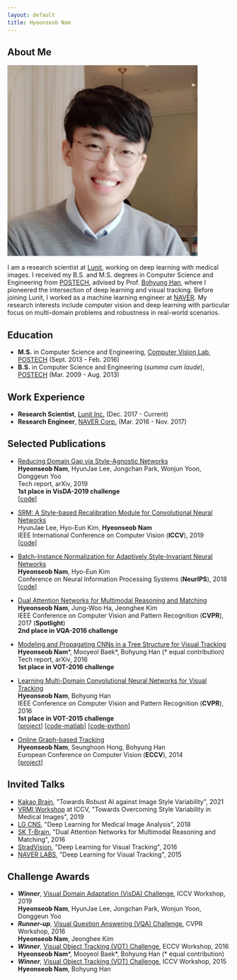 ```yaml
---
layout: default
title: Hyeonseob Nam
---
```


## About Me

<img class="profile-picture" src="hsnam.png">

I am a research scientist at [Lunit](https://lunit.io/?lang=en), working on deep learning with medical images.
I received my B.S. and M.S. degrees in Computer Science and Engineering from [POSTECH](http://www.postech.ac.kr/eng/), advised by Prof. [Bohyung Han](https://cv.snu.ac.kr/index.php/~bhhan/), where I pioneered the intersection of deep learning and visual tracking.
Before joining Lunit, I worked as a machine learning engineer at [NAVER](https://www.navercorp.com/en).
My research interests include computer vision and deep learning with particular focus on multi-domain problems and robustness in real-world scenarios.

## Education

- **M.S.** in Computer Science and Engineering, [Computer Vision Lab](http://cvlab.postech.ac.kr/lab/), [POSTECH](http://www.postech.ac.kr/eng/) (Sept. 2013 - Feb. 2016)
- **B.S.** in Computer Science and Engineering (*summa cum laude*), [POSTECH](http://www.postech.ac.kr/eng/) (Mar. 2009 - Aug. 2013)

## Work Experience 

- **Research Scientist**, [Lunit Inc.](https://lunit.io/?lang=en) (Dec. 2017 - Current)
- **Research Engineer**, [NAVER Corp.](https://www.navercorp.com/en) (Mar. 2016 - Nov. 2017)

## Selected Publications

- <span class="paper-title">[Reducing Domain Gap via Style-Agnostic Networks](https://arxiv.org/pdf/1910.11645.pdf)</span><br />
  **Hyeonseob Nam**, HyunJae Lee, Jongchan Park, Wonjun Yoon, Donggeun Yoo<br />
  Tech report, arXiv, 2019<br />
  **1st place in VisDA-2019 challenge**<br />
  [[code](https://github.com/hyeonseobnam/style-agnostic-networks)]

- <span class="paper-title">[SRM: A Style-based Recalibration Module for Convolutional Neural Networks](https://arxiv.org/pdf/1903.10829.pdf)</span><br />
  HyunJae Lee, Hyo-Eun Kim, **Hyeonseob Nam**<br />
  IEEE International Conference on Computer Vision (**ICCV**), 2019<br />
  [[code](https://github.com/hyunjaelee410/style-based-recalibration-module)]

- <span class="paper-title">[Batch-Instance Normalization for Adaptively Style-Invariant Neural Networks](https://arxiv.org/pdf/1805.07925.pdf)</span><br />
  **Hyeonseob Nam**, Hyo-Eun Kim<br />
  Conference on Neural Information Processing Systems (**NeurIPS**), 2018<br />
  [[code](https://github.com/hyeonseob-nam/Batch-Instance-Normalization)]

- <span class="paper-title">[Dual Attention Networks for Multimodal Reasoning and Matching](https://arxiv.org/pdf/1611.00471.pdf)</span><br />
  **Hyeonseob Nam**, Jung-Woo Ha, Jeonghee Kim<br />
  IEEE Conference on Computer Vision and Pattern Recognition (**CVPR**), 2017 (**Spotlight**)<br />
  **2nd place in VQA-2016 challenge**

- <span class="paper-title">[Modeling and Propagating CNNs in a Tree Structure for Visual Tracking](https://arxiv.org/pdf/1608.07242.pdf)</span><br />
  **Hyeonseob Nam**\*, Mooyeol Baek\*, Bohyung Han (\* equal contribution)<br />
  Tech report, arXiv, 2016<br />
  **1st place in VOT-2016 challenge**
  
- <span class="paper-title">[Learning Multi-Domain Convolutional Neural Networks for Visual Tracking](https://arxiv.org/pdf/1510.07945.pdf)</span><br />
  **Hyeonseob Nam**, Bohyung Han<br />
  IEEE Conference on Computer Vision and Pattern Recognition (**CVPR**), 2016<br />
  **1st place in VOT-2015 challenge**<br />
  [[project](http://cvlab.postech.ac.kr/research/mdnet/)]
  [[code-matlab](https://github.com/hyeonseobnam/MDNet)]
  [[code-python](https://github.com/hyeonseobnam/py-MDNet)]

- <span class="paper-title">[Online Graph-based Tracking](http://cvlab.postech.ac.kr/~maga33/eccv2014_OGT.pdf)</span><br />
  **Hyeonseob Nam**, Seunghoon Hong, Bohyung Han<br />
  European Conference on Computer Vision (**ECCV**), 2014<br />
  [[project](http://cvlab.postech.ac.kr/research/beyondchainmodels/)]


## Invited Talks
- [Kakao Brain](https://www.kakaobrain.com/), "Towards Robust AI against Image Style Variability", 2021
- [VRMI Workshop](https://sites.google.com/view/iccv19-vrmi) at ICCV, "Towards Overcoming Style Variability in Medical Images", 2019
- [LG CNS](https://www.lgcns.com/En/Home), "Deep Learning for Medical Image Analysis", 2018
- [SK T-Brain](https://www.skt.ai/index.do), "Dual Attention Networks for Multimodal Reasoning and Matching", 2016
- [StradVision](https://stradvision.com/), "Deep Learning for Visual Tracking", 2016
- [NAVER LABS](https://www.naverlabs.com/en/), "Deep Learning for Visual Tracking", 2015


## Challenge Awards

- ***Winner***, [Visual Domain Adaptation (VisDA) Challenge](http://ai.bu.edu/visda-2019/), ICCV Workshop, 2019<br />
  **Hyeonseob Nam**, HyunJae Lee, Jongchan Park, Wonjun Yoon, Donggeun Yoo
- ***Runner-up***, [Visual Question Answering (VQA) Challenge](https://visualqa.org/challenge_2016.html), CVPR Workshop, 2016<br />
  **Hyeonseob Nam**, Jeonghee Kim
- ***Winner***, [Visual Object Tracking (VOT) Challenge](http://www.votchallenge.net/vot2016/), ECCV Workshop, 2016<br />
  **Hyeonseob Nam**\*, Mooyeol Baek\*, Bohyung Han (\* equal contribution)
- ***Winner***, [Visual Object Tracking (VOT) Challenge](http://www.votchallenge.net/vot2015/), ICCV Workshop, 2015<br />
  **Hyeonseob Nam**, Bohyung Han
